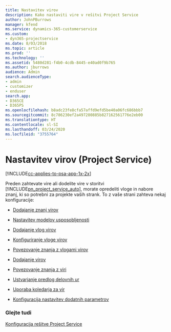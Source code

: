 ```yaml
---
title: Nastavitev virov
description: Kako nastaviti vire v rešitvi Project Service
author: JohnPBurrows
manager: kfend
ms.service: dynamics-365-customerservice
ms.custom:
- dyn365-projectservice
ms.date: 8/03/2018
ms.topic: article
ms.prod: ''
ms.technology: ''
ms.assetid: 5480d281-f4b0-4cdb-8445-e40ad0f9b765
ms.author: jburrows
audience: Admin
search.audienceType:
- admin
- customizer
- enduser
search.app:
- D365CE
- D365PS
ms.openlocfilehash: b8adc23fe8cfa57affd9efd5be40a06fc686bbb7
ms.sourcegitcommit: 8c786230ef2a497280885b827162561776e2eb00
ms.translationtype: HT
ms.contentlocale: sl-SI
ms.lasthandoff: 03/24/2020
ms.locfileid: "3755764"
---
```

# <a name="set-up-resources-project-service"></a>Nastavitev virov (Project Service)

[!INCLUDE[cc-applies-to-psa-app-1x-2x](../includes/cc-applies-to-psa-app-1x-2x.md)]

Preden zahtevate vire ali dodelite vire v storitvi [!INCLUDE[pn_project_service_auto](../includes/pn-project-service-auto.md)], morate opredeliti vloge in nabore znanj, ki so potrebni za projekte vaših strank. To z vaše strani zahteva nekaj konfiguracije:  
  
-   [Dodajanje znanj virov](../project-service/add-resource-skills.md)  
  
-   [Nastavitev modelov usposobljenosti](../project-service/set-up-proficiency-models.md)  
  
-   [Dodajanje vlog virov](../project-service/add-resource-roles.md)  
  
-   [Konfiguriranje vloge virov](../project-service/configure-resource-roles.md)  
  
-   [Povezovanje znanja z vlogami virov](../project-service/associate-skills-with-resource-roles.md)  
  
-   [Dodajanje virov](../project-service/add-resources.md)  
  
-   [Povezovanje znanja z viri](../project-service/associate-skills-with-resources.md)  
  
-   [Ustvarjanje predlog delovnih ur](../project-service/create-work-hours-template.md)  
  
-   [Uporaba koledarja za vir](../project-service/apply-calendar-resource.md)  
  
-   [Konfiguracija nastavitev dodatnih parametrov](../project-service/configure-additional-parameters-settings.md)  
  
### <a name="see-also"></a>Glejte tudi  
 [Konfiguracija rešitve Project Service](../project-service/configure.md)
